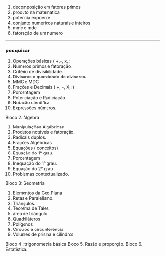 1. decomposição em fatores primos
2. produto na matematica
3. potencia expoente
4. conjunto numericos naturais e inteiros
5. mmc e mdc
6. fatoração de um numero

---

### pesquisar

1. Operações básicas ( +,-, x, :)
2. Numeros primos e fatoração.
3. Critério de divisibilidade.
4. Divisores e quantidade de divisores.
5. MMC e MDC
6. Frações e Decimais ( +, -, X, :)
7. Porcentagem
8. Potenciação e Radiciação.
9. Notação cientifica
10. Expressões números.

Bloco 2. Álgebra

1. Manipulações Algébricas
2. Produtos notáveis e fatoração.
3. Radicais duplos.
4. Frações Algébricas
5. Equações ( conceitos)
6. Equação do 1° grau.
7. Porcentagem
8. Inequação do 1° grau.
9. Equação do 2° grau
10. Problemas contextualizado.

Bloco 3: Geometria

1. Elementos da Geo.Plana
2. Retas e Paralelismo.
3. Triângulos.
4. Teorema de Tales
5. área de triângulo
6. Quadriláteros
7. Polígonos
8. Círculos e circunferência
9. Volumes de prisma e cilindros

Bloco 4 : trigonometria básica
Bloco 5. Razão e proporção.
Bloco 6. Estatística.
